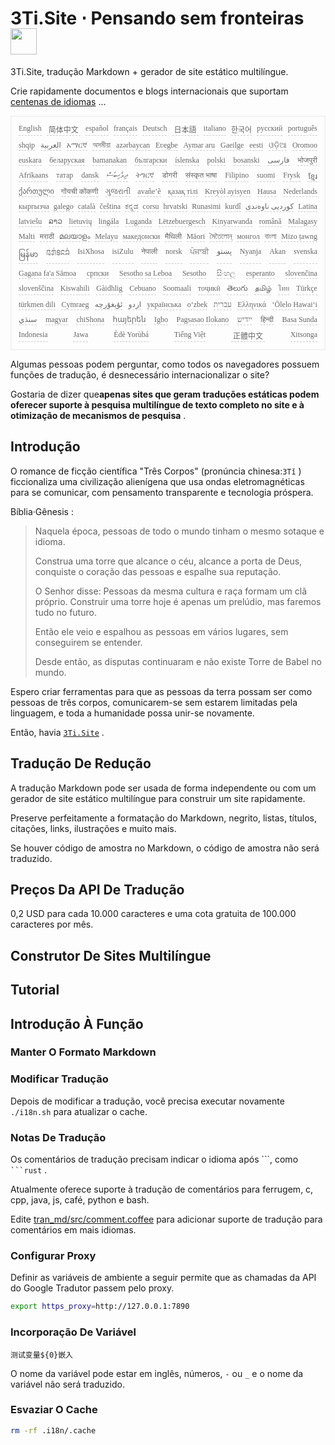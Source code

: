 <h1 style="justify-content:space-between">3Ti.Site ⋅ Pensando sem fronteiras <img src="//i-01.eu.org/3Ti/logo.svg" style="user-select:none;margin-top:-1px;width:42px"></h1>

3Ti.Site, tradução Markdown + gerador de site estático multilíngue.

Crie rapidamente documentos e blogs internacionais que suportam [centenas de idiomas](https://github.com/i18n-site/node/blob/main/lang/src/index.js) ...

<pre class="langli" style="display:flex;flex-wrap:wrap;background:transparent;border:1px solid #eee;font-size:12px;box-shadow:0 0 3px inset #eee;padding:12px 5px 4px 12px;justify-content:space-between;"><style>pre.langli i{font-weight:300;font-family:s;margin-right:7px;margin-bottom:8px;font-style:normal;color:#666;border-bottom:1px dashed #ccc;}</style><i>English</i><i> 简体中文 </i><i>español</i><i>français</i><i>Deutsch</i><i> 日本語 </i><i>italiano</i><i>한국어</i><i>русский</i><i>português</i><i>shqip</i><i>‫العربية‬</i><i>አማርኛ</i><i>অসমীয়া</i><i>azərbaycan</i><i>Eʋegbe</i><i>Aymar aru</i><i>Gaeilge</i><i>eesti</i><i>ଓଡ଼ିଆ</i><i>Oromoo</i><i>euskara</i><i>беларуская</i><i>bamanakan</i><i>български</i><i>íslenska</i><i>polski</i><i>bosanski</i><i>‫فارسی‬</i><i>भोजपुरी</i><i>Afrikaans</i><i>татар</i><i>dansk</i><i>‫ދިވެހިބަސް‬</i><i>ትግርኛ</i><i>डोगरी</i><i>संस्कृत भाषा</i><i>Filipino</i><i>suomi</i><i>Frysk</i><i>ខ្មែរ</i><i>ქართული</i><i>गोंयची कोंकणी</i><i>ગુજરાતી</i><i>avañe’ẽ</i><i>қазақ тілі</i><i>Kreyòl ayisyen</i><i>Hausa</i><i>Nederlands</i><i>кыргызча</i><i>galego</i><i>català</i><i>čeština</i><i>ಕನ್ನಡ</i><i>corsu</i><i>hrvatski</i><i>Runasimi</i><i>kurdî</i><i>‫کوردیی ناوەندی‬</i><i>Latina</i><i>latviešu</i><i>ລາວ</i><i>lietuvių</i><i>lingála</i><i>Luganda</i><i>Lëtzebuergesch</i><i>Kinyarwanda</i><i>română</i><i>Malagasy</i><i>Malti</i><i>मराठी</i><i>മലയാളം</i><i>Melayu</i><i>македонски</i><i>मैथिली</i><i>Māori</i><i>মৈতৈলোন্</i><i>монгол</i><i>বাংলা</i><i>Mizo ṭawng</i><i>မြန်မာ</i><i>𞄀𞄄𞄰𞄩𞄍𞄜𞄰</i><i>IsiXhosa</i><i>isiZulu</i><i>नेपाली</i><i>norsk</i><i>ਪੰਜਾਬੀ</i><i>‫پښتو‬</i><i>Nyanja</i><i>Akan</i><i>svenska</i><i>Gagana fa'a Sāmoa</i><i>српски</i><i>Sesotho sa Leboa</i><i>Sesotho</i><i>සිංහල</i><i>esperanto</i><i>slovenčina</i><i>slovenščina</i><i>Kiswahili</i><i>Gàidhlig</i><i>Cebuano</i><i>Soomaali</i><i>тоҷикӣ</i><i>తెలుగు</i><i>தமிழ்</i><i>ไทย</i><i>Türkçe</i><i>türkmen dili</i><i>Cymraeg</i><i>‫ئۇيغۇرچە‬</i><i>‫اردو‬</i><i>українська</i><i>o‘zbek</i><i>‫עברית‬</i><i>Ελληνικά</i><i>ʻŌlelo Hawaiʻi</i><i>‫سنڌي‬</i><i>magyar</i><i>chiShona</i><i>հայերեն</i><i>Igbo</i><i>Pagsasao Ilokano</i><i>‫ייִדיש‬</i><i>हिन्दी</i><i>Basa Sunda</i><i>Indonesia</i><i>Jawa</i><i>Èdè Yorùbá</i><i>Tiếng Việt</i><i> 正體中文 </i><i>Xitsonga</i></pre>

Algumas pessoas podem perguntar, como todos os navegadores possuem funções de tradução, é desnecessário internacionalizar o site?

Gostaria de dizer que**apenas sites que geram traduções estáticas podem oferecer suporte à pesquisa multilíngue de texto completo no site e à otimização de mecanismos de pesquisa** .

## Introdução

O romance de ficção científica &quot;Três Corpos&quot; (pronúncia chinesa:`3Tǐ` ) ficcionaliza uma civilização alienígena que usa ondas eletromagnéticas para se comunicar, com pensamento transparente e tecnologia próspera.

Bíblia·Gênesis :

> Naquela época, pessoas de todo o mundo tinham o mesmo sotaque e idioma.
>
> Construa uma torre que alcance o céu, alcance a porta de Deus, conquiste o coração das pessoas e espalhe sua reputação.
>
> O Senhor disse: Pessoas da mesma cultura e raça formam um clã próprio. Construir uma torre hoje é apenas um prelúdio, mas faremos tudo no futuro.
>
> Então ele veio e espalhou as pessoas em vários lugares, sem conseguirem se entender.
>
> Desde então, as disputas continuaram e não existe Torre de Babel no mundo.

Espero criar ferramentas para que as pessoas da terra possam ser como pessoas de três corpos, comunicarem-se sem estarem limitadas pela linguagem, e toda a humanidade possa unir-se novamente.

Então, havia [`3Ti.Site`](//3Ti.Site) .

## Tradução De Redução

A tradução Markdown pode ser usada de forma independente ou com um gerador de site estático multilíngue para construir um site rapidamente.

Preserve perfeitamente a formatação do Markdown, negrito, listas, títulos, citações, links, ilustrações e muito mais.

Se houver código de amostra no Markdown, o código de amostra não será traduzido.

## Preços Da API De Tradução

0,2 USD para cada 10.000 caracteres e uma cota gratuita de 100.000 caracteres por mês.

## Construtor De Sites Multilíngue

## Tutorial

## Introdução À Função

### Manter O Formato Markdown

### Modificar Tradução

Depois de modificar a tradução, você precisa executar novamente `./i18n.sh` para atualizar o cache.

### Notas De Tradução

Os comentários de tradução precisam indicar o idioma após \```, como ` ```rust` .

Atualmente oferece suporte à tradução de comentários para ferrugem, c, cpp, java, js, café, python e bash.

Edite [tran_md/src/comment.coffee](https://github.com/i18n-site/node/blob/main/tran_md/src/comment.coffee) para adicionar suporte de tradução para comentários em mais idiomas.

### Configurar Proxy

Definir as variáveis ​​de ambiente a seguir permite que as chamadas da API do Google Tradutor passem pelo proxy.

```bash
export https_proxy=http://127.0.0.1:7890
```

### Incorporação De Variável

```
测试变量${0}嵌入
```

O nome da variável pode estar em inglês, números, `-` ou `_` e o nome da variável não será traduzido.

### Esvaziar O Cache

```bash
rm -rf .i18n/.cache
```
